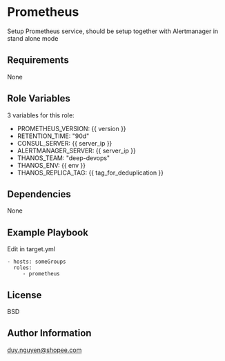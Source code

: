 Prometheus
=========

Setup Prometheus service, should be setup together with Alertmanager in stand alone mode

Requirements
------------

None

Role Variables
--------------

3 variables for this role:

* PROMETHEUS_VERSION: {{ version }}
* RETENTION_TIME: "90d"
* CONSUL_SERVER: {{ server_ip }}
* ALERTMANAGER_SERVER: {{ server_ip }}
* THANOS_TEAM: "deep-devops"
* THANOS_ENV: {{ env }}
* THANOS_REPLICA_TAG: {{ tag_for_deduplication }}

Dependencies
------------

None

Example Playbook
----------------

Edit in target.yml

    - hosts: someGroups
      roles:
         - prometheus

License
-------

BSD

Author Information
------------------

duy.nguyen@shopee.com
